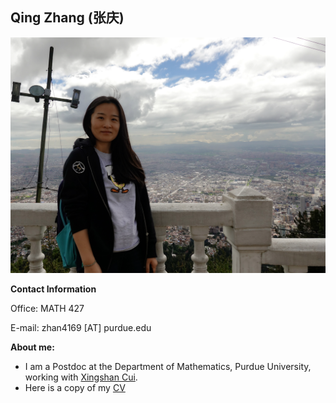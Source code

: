 ## Qing Zhang (张庆)

![](https://github.com/zhangqing2513/zhangqing2513.github.io/blob/main/DSC.jpeg)

**Contact Information**

Office: MATH 427

E-mail: zhan4169 [AT] purdue.edu

**About me:**

- I am a Postdoc at the Department of Mathematics, Purdue University, working with [Xingshan Cui](https://www.math.purdue.edu/~cui177/). 
- Here is a copy of my [CV](https://github.com/zhangqing2513/zhangqing2513.github.io/raw/main/CV.pdf)
